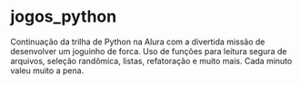# jogos_python
Continuação da trilha de Python na Alura com a divertida missão de desenvolver um joguinho de forca. Uso de funções para leitura segura de arquivos, seleção randômica, listas, refatoração e muito mais. Cada minuto valeu muito a pena.
